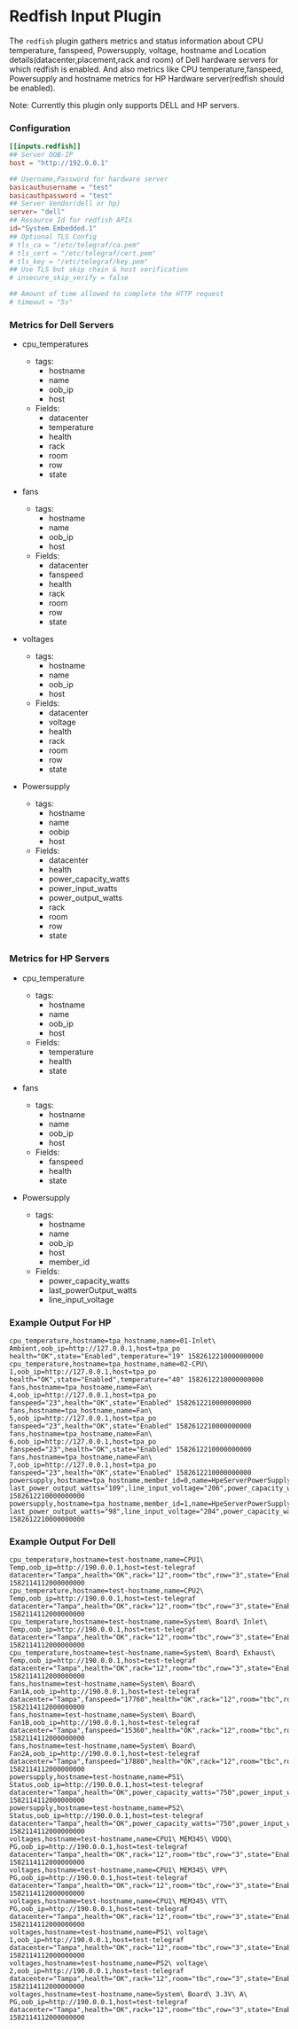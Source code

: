 # Redfish Input Plugin

The `redfish` plugin gathers  metrics and status information about CPU temperature, fanspeed, Powersupply, voltage, hostname and Location details(datacenter,placement,rack and room) of Dell hardware servers for which redfish is enabled.
And also metrics like CPU temperature,fanspeed, Powersupply and hostname metrics for HP Hardware server(redfish should be enabled).

Note: Currently this plugin only supports DELL and HP servers.



### Configuration

```toml
[[inputs.redfish]]
## Server OOB-IP
host = "http://192.0.0.1"

## Username,Password for hardware server
basicauthusername = "test"
basicauthpassword = "test"
## Server Vendor(dell or hp)
server= "dell"
## Resource Id for redfish APIs
id="System.Embedded.1"
## Optional TLS Config
# tls_ca = "/etc/telegraf/ca.pem"
# tls_cert = "/etc/telegraf/cert.pem"
# tls_key = "/etc/telegraf/key.pem"
## Use TLS but skip chain & host verification
# insecure_skip_verify = false

## Amount of time allowed to complete the HTTP request
# timeout = "5s"
```

### Metrics for Dell Servers

- cpu_temperatures
	- tags:
		- hostname
		- name
		- oob_ip
		- host
	- Fields:
		- datacenter
		- temperature
		- health
		- rack
		- room
		- row
		- state

- fans
	- tags:
		- hostname
		- name
		- oob_ip
		- host
	- Fields:
		- datacenter
		- fanspeed
		- health
		- rack
		- room
		- row
		- state

- voltages
	- tags:
		- hostname
		- name
		- oob_ip
		- host
	- Fields:
		- datacenter
		- voltage
		- health
		- rack
		- room
		- row
		- state

- Powersupply 
	- tags:
		- hostname
		- name
		- oobip
		- host
	- Fields:
		- datacenter
		- health
		- power_capacity_watts
		- power_input_watts
		- power_output_watts
		- rack
		- room
		- row
		- state

### Metrics for HP Servers

- cpu_temperature
	- tags:
		- hostname
		- name
		- oob_ip
		- host
	- Fields:
		- temperature
		- health
		- state

- fans
	- tags:
		- hostname
		- name
		- oob_ip
		- host
	- Fields:
		- fanspeed
		- health
		- state
- Powersupply 
	- tags:
		- hostname
		- name
		- oob_ip
		- host
		- member_id
	- Fields:
		- power_capacity_watts
		- last_powerOutput_watts 
		- line_input_voltage 

### Example Output For HP
```
cpu_temperature,hostname=tpa_hostname,name=01-Inlet\ Ambient,oob_ip=http://127.0.0.1,host=tpa_po health="OK",state="Enabled",temperature="19" 1582612210000000000
cpu_temperature,hostname=tpa_hostname,name=02-CPU\ 1,oob_ip=http://127.0.0.1,host=tpa_po health="OK",state="Enabled",temperature="40" 1582612210000000000
fans,hostname=tpa_hostname,name=Fan\ 4,oob_ip=http://127.0.0.1,host=tpa_po fanspeed="23",health="OK",state="Enabled" 1582612210000000000
fans,hostname=tpa_hostname,name=Fan\ 5,oob_ip=http://127.0.0.1,host=tpa_po fanspeed="23",health="OK",state="Enabled" 1582612210000000000
fans,hostname=tpa_hostname,name=Fan\ 6,oob_ip=http://127.0.0.1,host=tpa_po fanspeed="23",health="OK",state="Enabled" 1582612210000000000
fans,hostname=tpa_hostname,name=Fan\ 7,oob_ip=http://127.0.0.1,host=tpa_po fanspeed="23",health="OK",state="Enabled" 1582612210000000000
powersupply,hostname=tpa_hostname,member_id=0,name=HpeServerPowerSupply,oob_ip=http://127.0.0.1,host=tpa_po last_power_output_watts="109",line_input_voltage="206",power_capacity_watts="800" 1582612210000000000
powersupply,hostname=tpa_hostname,member_id=1,name=HpeServerPowerSupply,oob_ip=http://127.0.0.1,host=tpa_po last_power_output_watts="98",line_input_voltage="204",power_capacity_watts="800" 1582612210000000000

```

### Example Output For Dell
```
cpu_temperature,hostname=test-hostname,name=CPU1\ Temp,oob_ip=http://190.0.0.1,host=test-telegraf datacenter="Tampa",health="OK",rack="12",room="tbc",row="3",state="Enabled",temperature="41" 1582114112000000000
cpu_temperature,hostname=test-hostname,name=CPU2\ Temp,oob_ip=http://190.0.0.1,host=test-telegraf datacenter="Tampa",health="OK",rack="12",room="tbc",row="3",state="Enabled",temperature="51" 1582114112000000000
cpu_temperature,hostname=test-hostname,name=System\ Board\ Inlet\ Temp,oob_ip=http://190.0.0.1,host=test-telegraf datacenter="Tampa",health="OK",rack="12",room="tbc",row="3",state="Enabled",temperature="23" 1582114112000000000
cpu_temperature,hostname=test-hostname,name=System\ Board\ Exhaust\ Temp,oob_ip=http://190.0.0.1,host=test-telegraf datacenter="Tampa",health="OK",rack="12",room="tbc",row="3",state="Enabled",temperature="33" 1582114112000000000
fans,hostname=test-hostname,name=System\ Board\ Fan1A,oob_ip=http://190.0.0.1,host=test-telegraf datacenter="Tampa",fanspeed="17760",health="OK",rack="12",room="tbc",row="3",state="Enabled" 1582114112000000000
fans,hostname=test-hostname,name=System\ Board\ Fan1B,oob_ip=http://190.0.0.1,host=test-telegraf datacenter="Tampa",fanspeed="15360",health="OK",rack="12",room="tbc",row="3",state="Enabled" 1582114112000000000
fans,hostname=test-hostname,name=System\ Board\ Fan2A,oob_ip=http://190.0.0.1,host=test-telegraf datacenter="Tampa",fanspeed="17880",health="OK",rack="12",room="tbc",row="3",state="Enabled" 1582114112000000000
powersupply,hostname=test-hostname,name=PS1\ Status,oob_ip=http://190.0.0.1,host=test-telegraf datacenter="Tampa",health="OK",power_capacity_watts="750",power_input_watts="900",power_output_watts="208",rack="12",room="tbc",row="3",state="Enabled" 1582114112000000000
powersupply,hostname=test-hostname,name=PS2\ Status,oob_ip=http://190.0.0.1,host=test-telegraf datacenter="Tampa",health="OK",power_capacity_watts="750",power_input_watts="900",power_output_watts="194",rack="12",room="tbc",row="3",state="Enabled" 1582114112000000000
voltages,hostname=test-hostname,name=CPU1\ MEM345\ VDDQ\ PG,oob_ip=http://190.0.0.1,host=test-telegraf datacenter="Tampa",health="OK",rack="12",room="tbc",row="3",state="Enabled",voltage="1" 1582114112000000000
voltages,hostname=test-hostname,name=CPU1\ MEM345\ VPP\ PG,oob_ip=http://190.0.0.1,host=test-telegraf datacenter="Tampa",health="OK",rack="12",room="tbc",row="3",state="Enabled",voltage="1" 1582114112000000000
voltages,hostname=test-hostname,name=CPU1\ MEM345\ VTT\ PG,oob_ip=http://190.0.0.1,host=test-telegraf datacenter="Tampa",health="OK",rack="12",room="tbc",row="3",state="Enabled",voltage="1" 1582114112000000000
voltages,hostname=test-hostname,name=PS1\ voltage\ 1,oob_ip=http://190.0.0.1,host=test-telegraf datacenter="Tampa",health="OK",rack="12",room="tbc",row="3",state="Enabled",Voltage="208" 1582114112000000000
voltages,hostname=test-hostname,name=PS2\ voltage\ 2,oob_ip=http://190.0.0.1,host=test-telegraf datacenter="Tampa",health="OK",rack="12",room="tbc",row="3",state="Enabled",Voltage="208" 1582114112000000000
voltages,hostname=test-hostname,name=System\ Board\ 3.3V\ A\ PG,oob_ip=http://190.0.0.1,host=test-telegraf datacenter="Tampa",health="OK",rack="12",room="tbc",row="3",state="Enabled",voltage="1" 1582114112000000000

```
